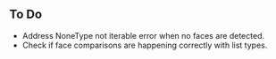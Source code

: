 ## To Do
* Address NoneType not iterable error when no faces are detected.
* Check if face comparisons are happening correctly with list types.

